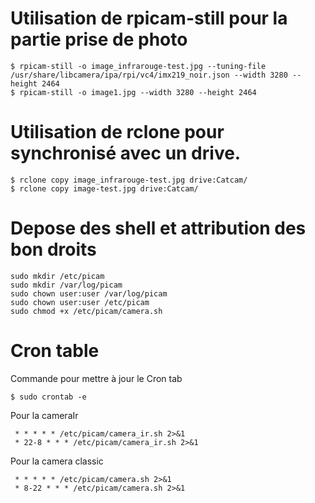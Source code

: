 
# Utilisation de rpicam-still pour la partie prise de photo 

````
$ rpicam-still -o image_infrarouge-test.jpg --tuning-file /usr/share/libcamera/ipa/rpi/vc4/imx219_noir.json --width 3280 --height 2464
$ rpicam-still -o image1.jpg --width 3280 --height 2464
````

# Utilisation de rclone pour synchronisé avec un drive.

````
$ rclone copy image_infrarouge-test.jpg drive:Catcam/
$ rclone copy image-test.jpg drive:Catcam/
````

# Depose des shell et attribution des bon droits 

````
sudo mkdir /etc/picam
sudo mkdir /var/log/picam
sudo chown user:user /var/log/picam
sudo chown user:user /etc/picam
sudo chmod +x /etc/picam/camera.sh
````

# Cron table 

Commande pour mettre à jour le Cron tab
````
$ sudo crontab -e
````

Pour la cameraIr
````
 * * * * * /etc/picam/camera_ir.sh 2>&1
 * 22-8 * * * /etc/picam/camera_ir.sh 2>&1
````

Pour la camera classic 
````
 * * * * * /etc/picam/camera.sh 2>&1
 * 8-22 * * * /etc/picam/camera.sh 2>&1
````

